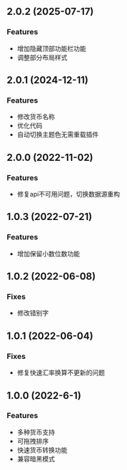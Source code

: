 ## 2.0.2 (2025-07-17)

### Features

* 增加隐藏顶部功能栏功能
* 调整部分布局样式

## 2.0.1 (2024-12-11)

### Features

* 修改货币名称
* 优化代码
* 自动切换主题色无需重载插件

## 2.0.0 (2022-11-02)

### Features

* 修复api不可用问题，切换数据源重构

## 1.0.3 (2022-07-21)

### Features

* 增加保留小数位数功能

## 1.0.2 (2022-06-08)

### Fixes

* 修改错别字

## 1.0.1 (2022-06-04)

### Fixes

* 修复快速汇率换算不更新的问题

## 1.0.0 (2022-6-1)

### Features

* 多种货币支持
* 可拖拽排序
* 快速货币转换功能
* 兼容暗黑模式
